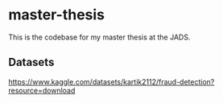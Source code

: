 # master-thesis
This is  the codebase for my master thesis at the JADS.


## Datasets
https://www.kaggle.com/datasets/kartik2112/fraud-detection?resource=download